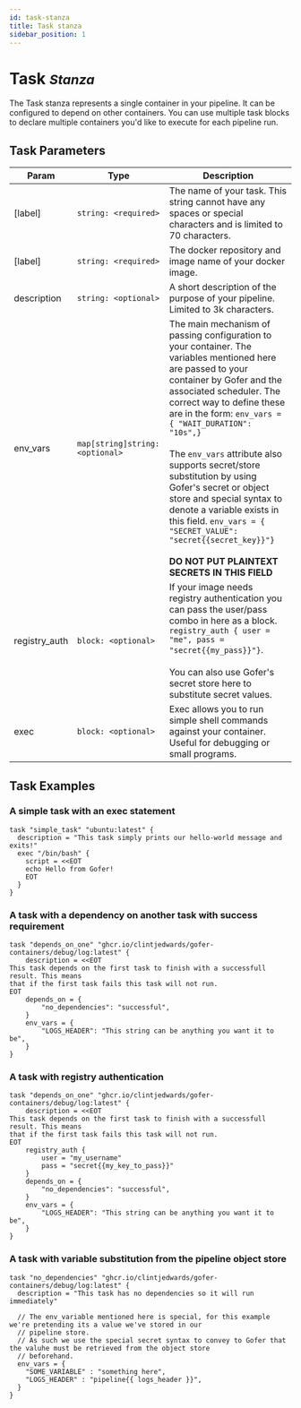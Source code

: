 ```yaml
---
id: task-stanza
title: Task stanza
sidebar_position: 1
---
```


# Task <small>_Stanza_</small>

The Task stanza represents a single container in your pipeline. It can be configured to depend on other containers. You can use multiple task blocks to declare multiple containers you'd like to execute for each pipeline run.

## Task Parameters

| Param         | Type                            | Description                                                                                                                                                                                                                                                                                                                                                                                                                                                                                                                                                 |
| ------------- | ------------------------------- | ----------------------------------------------------------------------------------------------------------------------------------------------------------------------------------------------------------------------------------------------------------------------------------------------------------------------------------------------------------------------------------------------------------------------------------------------------------------------------------------------------------------------------------------------------------- |
| [label]       | `string: <required>`            | The name of your task. This string cannot have any spaces or special characters and is limited to 70 characters.                                                                                                                                                                                                                                                                                                                                                                                                                                            |
| [label]       | `string: <required>`            | The docker repository and image name of your docker image.                                                                                                                                                                                                                                                                                                                                                                                                                                                                                                  |
| description   | `string: <optional>`            | A short description of the purpose of your pipeline. Limited to 3k characters.                                                                                                                                                                                                                                                                                                                                                                                                                                                                              |
| env_vars      | `map[string]string: <optional>` | The main mechanism of passing configuration to your container. The variables mentioned here are passed to your container by Gofer and the associated scheduler. The correct way to define these are in the form: `env_vars = { "WAIT_DURATION": "10s",}` <br/> <br/> The `env_vars` attribute also supports secret/store substitution by using Gofer's secret or object store and special syntax to denote a variable exists in this field. `env_vars = { "SECRET_VALUE": "secret{{secret_key}}"}`<br/><br/> **DO NOT PUT PLAINTEXT SECRETS IN THIS FIELD** |
| registry_auth | `block: <optional>`             | If your image needs registry authentication you can pass the user/pass combo in here as a block. `registry_auth { user = "me", pass = "secret{{my_pass}}"}`. <br/><br/> You can also use Gofer's secret store here to substitute secret values.                                                                                                                                                                                                                                                                                                             |
| exec          | `block: <optional>`             | Exec allows you to run simple shell commands against your container. Useful for debugging or small programs.                                                                                                                                                                                                                                                                                                                                                                                                                                                |

## Task Examples

### A simple task with an exec statement

```hcl
task "simple_task" "ubuntu:latest" {
  description = "This task simply prints our hello-world message and exits!"
  exec "/bin/bash" {
    script = <<EOT
    echo Hello from Gofer!
    EOT
  }
}
```

### A task with a dependency on another task with success requirement

```hcl
task "depends_on_one" "ghcr.io/clintjedwards/gofer-containers/debug/log:latest" {
	description = <<EOT
This task depends on the first task to finish with a successfull result. This means
that if the first task fails this task will not run.
EOT
    depends_on = {
        "no_dependencies": "successful",
    }
    env_vars = {
        "LOGS_HEADER": "This string can be anything you want it to be",
    }
}
```

### A task with registry authentication

```hcl
task "depends_on_one" "ghcr.io/clintjedwards/gofer-containers/debug/log:latest" {
	description = <<EOT
This task depends on the first task to finish with a successfull result. This means
that if the first task fails this task will not run.
EOT
    registry_auth {
        user = "my_username"
        pass = "secret{{my_key_to_pass}}"
    }
    depends_on = {
        "no_dependencies": "successful",
    }
    env_vars = {
        "LOGS_HEADER": "This string can be anything you want it to be",
    }
}
```

### A task with variable substitution from the pipeline object store

```hcl
task "no_dependencies" "ghcr.io/clintjedwards/gofer-containers/debug/log:latest" {
  description = "This task has no dependencies so it will run immediately"

  // The env_variable mentioned here is special, for this example we're pretending its a value we've stored in our
  // pipeline store.
  // As such we use the special secret syntax to convey to Gofer that the valuhe must be retrieved from the object store
  // beforehand.
  env_vars = {
    "SOME_VARIABLE" : "something here",
    "LOGS_HEADER" : "pipeline{{ logs_header }}",
  }
}
```
